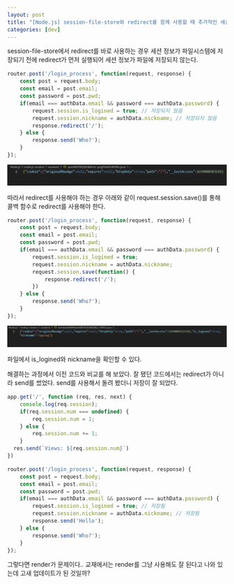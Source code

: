 ```yaml
---
layout: post
title: "[Node.js] session-file-store와 redirect를 함께 사용할 때 추가적인 세션 정보가 파일에 저장되지 않을 때"
categories: [dev]
---
```


session-file-store에서 redirect를 바로 사용하는 경우 세션 정보가 파일시스템에 저장되기 전에 redirect가 먼저 실행되어 세션 정보가 파일에 저장되지 않는다.

```js
router.post('/login_process', function(request, response) {
    const post = request.body;
    const email = post.email;
    const password = post.pwd;
    if(email === authData.email && password === authData.password) {
        request.session.is_logined = true; // 저장되지 않음
        request.session.nickname = authData.nickname; // 저장되지 않음
        response.redirect('/');
    } else {
        response.send('Who?');
    }
});
```

<img src="/attachment/230906/sessionno.PNG">

따라서 redirect를 사용해야 하는 경우 아래와 같이 request.session.save()를 통해 콜백 함수로 redirect를 사용해야 한다.

```js
router.post('/login_process', function(request, response) {
    const post = request.body;
    const email = post.email;
    const password = post.pwd;
    if(email === authData.email && password === authData.password) {
        request.session.is_logined = true;
        request.session.nickname = authData.nickname;
        request.session.save(function() {
            response.redirect('/');
        })
    } else {
        response.send('Who?');
    }
});
```

<img src="/attachment/230906/sessionye.PNG">

파일에서 is_logined와 nickname을 확인할 수 있다.

해결하는 과정에서 이전 코드와 비교를 해 보았다. 잘 됐던 코드에서는 redirect가 아니라 send를 썼었다. send를 사용해서 돌려 봤더니 저장이 잘 되었다.

```js
app.get('/', function (req, res, next) {
    console.log(req.session);
    if(req.session.num === undefined) {
        req.session.num = 1;
    } else {
        req.session.num += 1;
    }
  res.send(`Views: ${req.session.num}`)
})
```

```js
router.post('/login_process', function(request, response) {
    const post = request.body;
    const email = post.email;
    const password = post.pwd;
    if(email === authData.email && password === authData.password) {
        request.session.is_logined = true; // 저장됨
        request.session.nickname = authData.nickname; // 저장됨
        response.send('Hello');
    } else {
        response.send('Who?');
    }
});
```

그렇다면 render가 문제이다.. 교재에서는 render를 그냥 사용해도 잘 된다고 나와 있는데 고새 업데이트가 된 것일까?